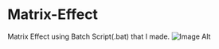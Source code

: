 # Matrix-Effect
Matrix Effect using Batch Script(.bat) that I made.
![Image Alt]((https://github.com/adimonn/Matrix-Effect/blob/4e75f4a88d4ce6a249e8cc0e9f0b9074ba1339b3/SCREENSHOT.png))
